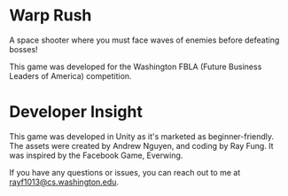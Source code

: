 # Warp Rush
A space shooter where you must face waves of enemies before defeating bosses!

This game was developed for the Washington FBLA (Future Business Leaders of America) competition.

# Developer Insight
This game was developed in Unity as it's marketed as beginner-friendly. The assets were created by Andrew Nguyen, and coding by Ray Fung.
It was inspired by the Facebook Game, Everwing.

If you have any questions or issues, you can reach out to me at rayf1013@cs.washington.edu.
